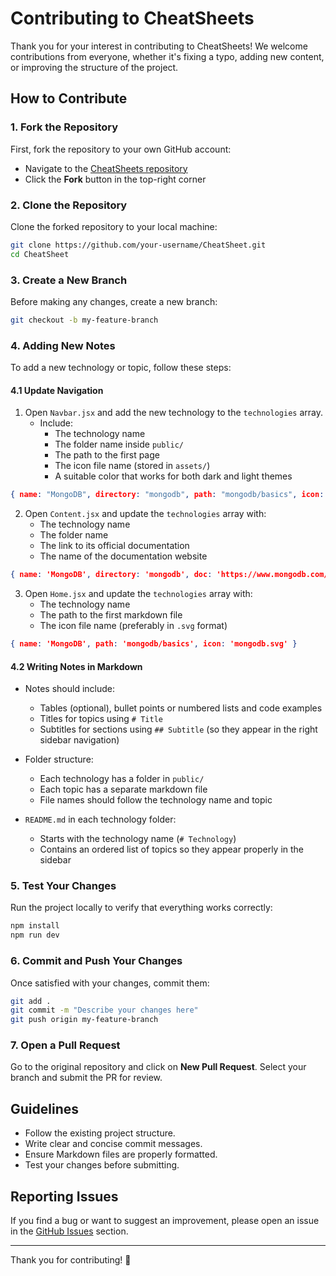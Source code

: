 # Contributing to CheatSheets

Thank you for your interest in contributing to CheatSheets! We welcome contributions from everyone, whether it's fixing a typo, adding new content, or improving the structure of the project.

## How to Contribute

### 1. Fork the Repository
First, fork the repository to your own GitHub account:
- Navigate to the [CheatSheets repository](https://github.com/EIC95/CheatSheet.git)
- Click the **Fork** button in the top-right corner

### 2. Clone the Repository
Clone the forked repository to your local machine:
```sh
git clone https://github.com/your-username/CheatSheet.git
cd CheatSheet
```

### 3. Create a New Branch
Before making any changes, create a new branch:
```sh
git checkout -b my-feature-branch
```

### 4. Adding New Notes
To add a new technology or topic, follow these steps:

#### 4.1 Update Navigation
1. Open `Navbar.jsx` and add the new technology to the `technologies` array.
    - Include:
        - The technology name
        - The folder name inside `public/`
        - The path to the first page
        - The icon file name (stored in `assets/`)
        - A suitable color that works for both dark and light themes
```json
{ name: "MongoDB", directory: "mongodb", path: "mongodb/basics", icon: "mongodb.svg", color: "#00684A" }
```

2. Open `Content.jsx` and update the `technologies` array with:
    - The technology name
    - The folder name
    - The link to its official documentation
    - The name of the documentation website
```json
{ name: 'MongoDB', directory: 'mongodb', doc: 'https://www.mongodb.com/docs/', docSite: 'mongodb.com' }
```

3. Open `Home.jsx` and update the `technologies` array with:
    - The technology name
    - The path to the first markdown file
    - The icon file name (preferably in `.svg` format)
```json
{ name: 'MongoDB', path: 'mongodb/basics', icon: 'mongodb.svg' }
```

#### 4.2 Writing Notes in Markdown
- Notes should include:
    - Tables (optional), bullet points or numbered lists and code examples
    - Titles for topics using `# Title`
    - Subtitles for sections using `## Subtitle` (so they appear in the right sidebar navigation)

- Folder structure:
    - Each technology has a folder in `public/`
    - Each topic has a separate markdown file
    - File names should follow the technology name and topic

- `README.md` in each technology folder:
    - Starts with the technology name (`# Technology`)
    - Contains an ordered list of topics so they appear properly in the sidebar

### 5. Test Your Changes
Run the project locally to verify that everything works correctly:
```sh
npm install
npm run dev
```

### 6. Commit and Push Your Changes
Once satisfied with your changes, commit them:
```sh
git add .
git commit -m "Describe your changes here"
git push origin my-feature-branch
```

### 7. Open a Pull Request
Go to the original repository and click on **New Pull Request**. Select your branch and submit the PR for review.

## Guidelines
- Follow the existing project structure.
- Write clear and concise commit messages.
- Ensure Markdown files are properly formatted.
- Test your changes before submitting.

## Reporting Issues
If you find a bug or want to suggest an improvement, please open an issue in the [GitHub Issues](https://github.com/EIC95/CheatSheet/issues) section.

---
Thank you for contributing! 🎉